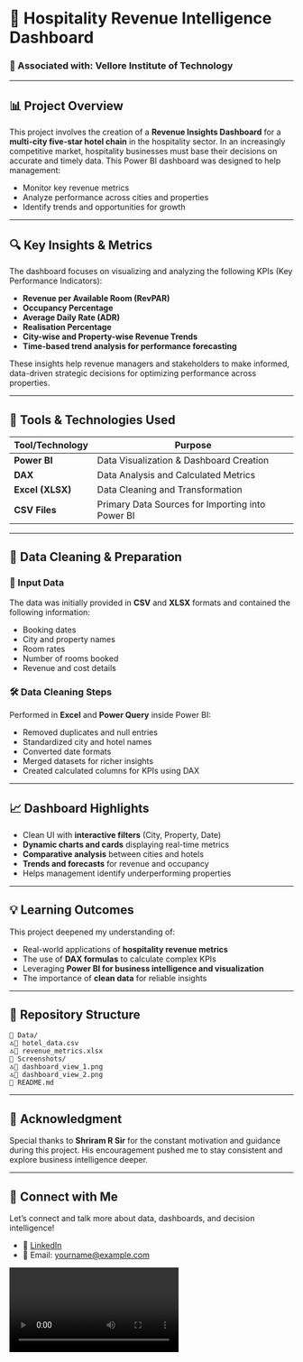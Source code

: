 # 🏨 Hospitality Revenue Intelligence Dashboard

### 📍 Associated with: **Vellore Institute of Technology**

---

## 📊 Project Overview

This project involves the creation of a **Revenue Insights Dashboard** for a **multi-city five-star hotel chain** in the hospitality sector. In an increasingly competitive market, hospitality businesses must base their decisions on accurate and timely data. This Power BI dashboard was designed to help management:

- Monitor key revenue metrics
- Analyze performance across cities and properties
- Identify trends and opportunities for growth

---

## 🔍 Key Insights & Metrics

The dashboard focuses on visualizing and analyzing the following KPIs (Key Performance Indicators):

- **Revenue per Available Room (RevPAR)**
- **Occupancy Percentage**
- **Average Daily Rate (ADR)**
- **Realisation Percentage**
- **City-wise and Property-wise Revenue Trends**
- **Time-based trend analysis for performance forecasting**

These insights help revenue managers and stakeholders to make informed, data-driven strategic decisions for optimizing performance across properties.

---

## 🧰 Tools & Technologies Used

| Tool/Technology | Purpose |
|-----------------|---------|
| **Power BI**    | Data Visualization & Dashboard Creation |
| **DAX**         | Data Analysis and Calculated Metrics |
| **Excel (XLSX)**| Data Cleaning and Transformation |
| **CSV Files**   | Primary Data Sources for Importing into Power BI |

---

## 🧼 Data Cleaning & Preparation

### 📂 Input Data
The data was initially provided in **CSV** and **XLSX** formats and contained the following information:
- Booking dates
- City and property names
- Room rates
- Number of rooms booked
- Revenue and cost details

### 🛠 Data Cleaning Steps
Performed in **Excel** and **Power Query** inside Power BI:
- Removed duplicates and null entries
- Standardized city and hotel names
- Converted date formats
- Merged datasets for richer insights
- Created calculated columns for KPIs using DAX

---

## 📈 Dashboard Highlights

- Clean UI with **interactive filters** (City, Property, Date)
- **Dynamic charts and cards** displaying real-time metrics
- **Comparative analysis** between cities and hotels
- **Trends and forecasts** for revenue and occupancy
- Helps management identify underperforming properties

---

## 💡 Learning Outcomes

This project deepened my understanding of:

- Real-world applications of **hospitality revenue metrics**
- The use of **DAX formulas** to calculate complex KPIs
- Leveraging **Power BI for business intelligence and visualization**
- The importance of **clean data** for reliable insights

---

## 📁 Repository Structure

```
📁 Data/
🔝📁 hotel_data.csv
🔝📁 revenue_metrics.xlsx
📁 Screenshots/
🔝📁 dashboard_view_1.png
🔝📁 dashboard_view_2.png
📁 README.md
```

---

## 🙌 Acknowledgment

Special thanks to **Shriram R Sir** for the constant motivation and guidance during this project. His encouragement pushed me to stay consistent and explore business intelligence deeper.  

---

## 🚀 Connect with Me

Let’s connect and talk more about data, dashboards, and decision intelligence!

- 💼 [LinkedIn](https://www.linkedin.com/)
- 📧 Email: yourname@example.com

<video controls src="Screen Recording 2025-04-05 225052.mp4" title="Title"></video>